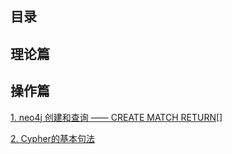 ## 目录

## 理论篇

## 操作篇

[1. neo4j 创建和查询 —— CREATE MATCH RETURN](https://github.com/yueyuanyang/knowledge/blob/master/neo4j/operator/part1.md)[]

[2. Cypher的基本句法]()


